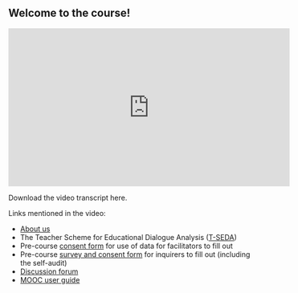 ## Welcome to the course!

<iframe width="560" height="315" src="https://www.youtube.com/embed/ivyu3PyVYE0" frameborder="0" allow="accelerometer; autoplay; clipboard-write; encrypted-media; gyroscope; picture-in-picture" allowfullscreen></iframe>

Download the video transcript here.

Links mentioned in the video:

* [About us](https://mbrugha.github.io/course-in-a-box/about-us/)
* The Teacher Scheme for Educational Dialogue Analysis ([T-SEDA](https://www.educ.cam.ac.uk/research/programmes/tseda/))
* Pre-course [consent form](https://forms.gle/yKGL6D9xEh6m1eom7) for use of data for facilitators to fill out
* Pre-course [survey and consent form](https://forms.gle/yHmZD6UaA4wkwzJF7) for inquirers to fill out (including the self-audit)
* [Discussion forum](https://www.edudialogue.org/forum/dialogue-mooc-on-dialogue/)
* [MOOC user guide](https://mbrugha.github.io/course-in-a-box/modules/introduction/MOOC-user-guide/)
